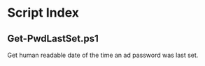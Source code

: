 Script Index
============

Get-PwdLastSet.ps1
------------------
Get human readable date of the time an ad password was last set.